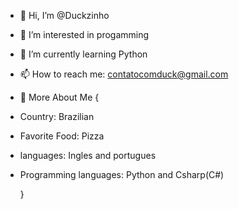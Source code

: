 - 👋 Hi, I’m @Duckzinho
- 👀 I’m interested in progamming
- 🌱 I’m currently learning Python
- 📫 How to reach me: contatocomduck@gmail.com 


- 👀 More About Me 
  {

- Country: Brazilian
- Favorite Food: Pizza
- languages: Ingles and portugues
- Programming languages: Python and Csharp(C#)
  
  }
<!---
Duckzinho/Duckzinho is a ✨ special ✨ repository because its `README.md` (this file) appears on your GitHub profile.
You can click the Preview link to take a look at your changes.
--->
